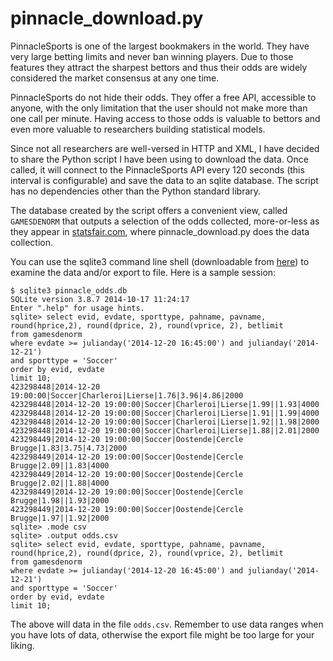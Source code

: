 pinnacle_download.py
=========

PinnacleSports is one of the largest bookmakers in the world. They have very large betting limits and never ban winning players. Due to those features they attract the sharpest bettors and thus their odds are widely considered the market consensus at any one time.

PinnacleSports do not hide their odds. They offer a free API, accessible to anyone, with the only limitation that the user should not make more than one call per minute. Having access to those odds is valuable to bettors and even more valuable to researchers building statistical models.

Since not all researchers are well-versed in HTTP and XML, I have decided to share the Python script I have been using to download the data. Once called, it will connect to the PinnacleSports API every 120 seconds (this interval is configurable) and save the data to an sqlite database. The script has no dependencies other than the Python standard library.

The database created by the script offers a convenient view, called `GAMESDENORM` that outputs a selection of the odds collected, more-or-less as they appear in [statsfair.com](www.statsfair.com/pinnacle), where pinnacle_download.py does the data collection.

You can use the sqlite3 command line shell (downloadable from [here](https://www.sqlite.org/download.html)) to examine the data and/or export to file. Here is a sample session:

```
$ sqlite3 pinnacle_odds.db
SQLite version 3.8.7 2014-10-17 11:24:17
Enter ".help" for usage hints.
sqlite> select evid, evdate, sporttype, pahname, pavname, 
round(hprice,2), round(dprice, 2), round(vprice, 2), betlimit 
from gamesdenorm 
where evdate >= julianday('2014-12-20 16:45:00') and julianday('2014-12-21') 
and sporttype = 'Soccer' 
order by evid, evdate 
limit 10;
423298448|2014-12-20 19:00:00|Soccer|Charleroi|Lierse|1.76|3.96|4.86|2000
423298448|2014-12-20 19:00:00|Soccer|Charleroi|Lierse|1.99||1.93|4000
423298448|2014-12-20 19:00:00|Soccer|Charleroi|Lierse|1.91||1.99|4000
423298448|2014-12-20 19:00:00|Soccer|Charleroi|Lierse|1.92||1.98|2000
423298448|2014-12-20 19:00:00|Soccer|Charleroi|Lierse|1.88||2.01|2000
423298449|2014-12-20 19:00:00|Soccer|Oostende|Cercle Brugge|1.83|3.75|4.73|2000
423298449|2014-12-20 19:00:00|Soccer|Oostende|Cercle Brugge|2.09||1.83|4000
423298449|2014-12-20 19:00:00|Soccer|Oostende|Cercle Brugge|2.02||1.88|4000
423298449|2014-12-20 19:00:00|Soccer|Oostende|Cercle Brugge|1.98||1.93|2000
423298449|2014-12-20 19:00:00|Soccer|Oostende|Cercle Brugge|1.97||1.92|2000
sqlite> .mode csv
sqlite> .output odds.csv
sqlite> select evid, evdate, sporttype, pahname, pavname, 
round(hprice,2), round(dprice, 2), round(vprice, 2), betlimit 
from gamesdenorm 
where evdate >= julianday('2014-12-20 16:45:00') and julianday('2014-12-21') 
and sporttype = 'Soccer' 
order by evid, evdate 
limit 10;
```

The above will data in the file `odds.csv`. Remember to use data ranges when you have lots of data, otherwise the export file might be too large for your liking.

